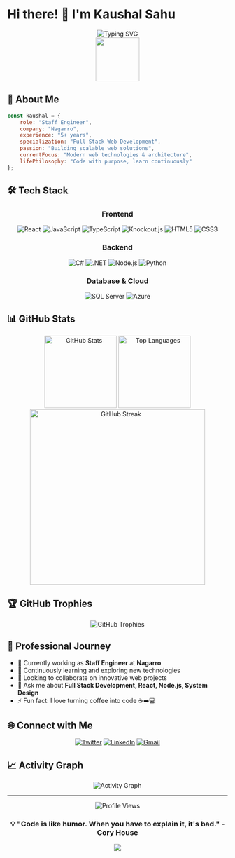 # Hi there! 👋 I'm Kaushal Sahu

<div align="center">
  <img src="https://readme-typing-svg.herokuapp.com?font=Fira+Code&size=30&duration=3000&pause=1000&color=2E96F7&center=true&vCenter=true&width=600&lines=Staff+Engineer+%40+Nagarro;Full+Stack+Web+Developer;5%2B+Years+of+Experience;Building+Amazing+Web+Solutions" alt="Typing SVG" />
</div>

<div align="center">
  <img src="https://media.giphy.com/media/M9gbBd9nbDrOTu1Mqx/giphy.gif" width="100"/>
</div>

## 🚀 About Me

```javascript
const kaushal = {
    role: "Staff Engineer",
    company: "Nagarro",
    experience: "5+ years",
    specialization: "Full Stack Web Development",
    passion: "Building scalable web solutions",
    currentFocus: "Modern web technologies & architecture",
    lifePhilosophy: "Code with purpose, learn continuously"
};
```

## 🛠️ Tech Stack

<div align="center">

### Frontend
![React](https://img.shields.io/badge/React-20232A?style=for-the-badge&logo=react&logoColor=61DAFB)
![JavaScript](https://img.shields.io/badge/JavaScript-F7DF1E?style=for-the-badge&logo=javascript&logoColor=black)
![TypeScript](https://img.shields.io/badge/TypeScript-007ACC?style=for-the-badge&logo=typescript&logoColor=white)
![Knockout.js](https://img.shields.io/badge/Knockout.js-E94E1B?style=for-the-badge&logo=knockout.js&logoColor=white)
![HTML5](https://img.shields.io/badge/HTML5-E34F26?style=for-the-badge&logo=html5&logoColor=white)
![CSS3](https://img.shields.io/badge/CSS3-1572B6?style=for-the-badge&logo=css3&logoColor=white)

### Backend
![C#](https://img.shields.io/badge/C%23-239120?style=for-the-badge&logo=c-sharp&logoColor=white)
![.NET](https://img.shields.io/badge/.NET-5C2D91?style=for-the-badge&logo=.net&logoColor=white)
![Node.js](https://img.shields.io/badge/Node.js-43853D?style=for-the-badge&logo=node.js&logoColor=white)
![Python](https://img.shields.io/badge/Python-3776AB?style=for-the-badge&logo=python&logoColor=white)

### Database & Cloud
![SQL Server](https://img.shields.io/badge/Microsoft%20SQL%20Server-CC2927?style=for-the-badge&logo=microsoft%20sql%20server&logoColor=white)
![Azure](https://img.shields.io/badge/Microsoft_Azure-0089D0?style=for-the-badge&logo=microsoft-azure&logoColor=white)

</div>

## 📊 GitHub Stats

<div align="center">
  <img src="https://github-readme-stats.vercel.app/api?username=kaushalsahu&show_icons=true&theme=tokyonight&hide_border=true&count_private=true" alt="GitHub Stats" height="165">
  <img src="https://github-readme-stats.vercel.app/api/top-langs/?username=kaushalsahu&layout=compact&theme=tokyonight&hide_border=true" alt="Top Languages" height="165">
</div>

<div align="center">
  <img src="https://github-readme-streak-stats.herokuapp.com/?user=kaushalsahu&theme=tokyonight&hide_border=true" alt="GitHub Streak" width="400">
</div>

## 🏆 GitHub Trophies
<div align="center">
  <img src="https://github-profile-trophy.vercel.app/?username=kaushalsahu&theme=tokyonight&no-frame=true&no-bg=true&margin-w=4" alt="GitHub Trophies">
</div>

## 💼 Professional Journey

- 🔭 Currently working as **Staff Engineer** at **Nagarro**
- 🌱 Continuously learning and exploring new technologies
- 👯 Looking to collaborate on innovative web projects
- 💬 Ask me about **Full Stack Development, React, Node.js, System Design**
- ⚡ Fun fact: I love turning coffee into code ☕➡️💻

## 🌐 Connect with Me

<div align="center">
  
[![Twitter](https://img.shields.io/badge/Twitter-1DA1F2?style=for-the-badge&logo=twitter&logoColor=white)](https://twitter.com/kaushalsahu_)
[![LinkedIn](https://img.shields.io/badge/LinkedIn-0077B5?style=for-the-badge&logo=linkedin&logoColor=white)](https://www.linkedin.com/in/kaushalsahu/)
[![Gmail](https://img.shields.io/badge/Gmail-D14836?style=for-the-badge&logo=gmail&logoColor=white)](mailto:kaushal.raj.sahu@gmail.com)

</div>

## 📈 Activity Graph
<div align="center">
  <img src="https://github-readme-activity-graph.vercel.app/graph?username=kaushalsahu&theme=tokyo-night&hide_border=true" alt="Activity Graph">
</div>

---

<div align="center">
  <img src="https://komarev.com/ghpvc/?username=kaushalsahu&label=Profile%20views&color=0e75b6&style=flat" alt="Profile Views" />
</div>

<div align="center">
  <h3>💡 "Code is like humor. When you have to explain it, it's bad." - Cory House</h3>
</div>

<div align="center">
  <img src="https://capsule-render.vercel.app/api?type=waving&color=gradient&height=100&section=footer"/>
</div>
